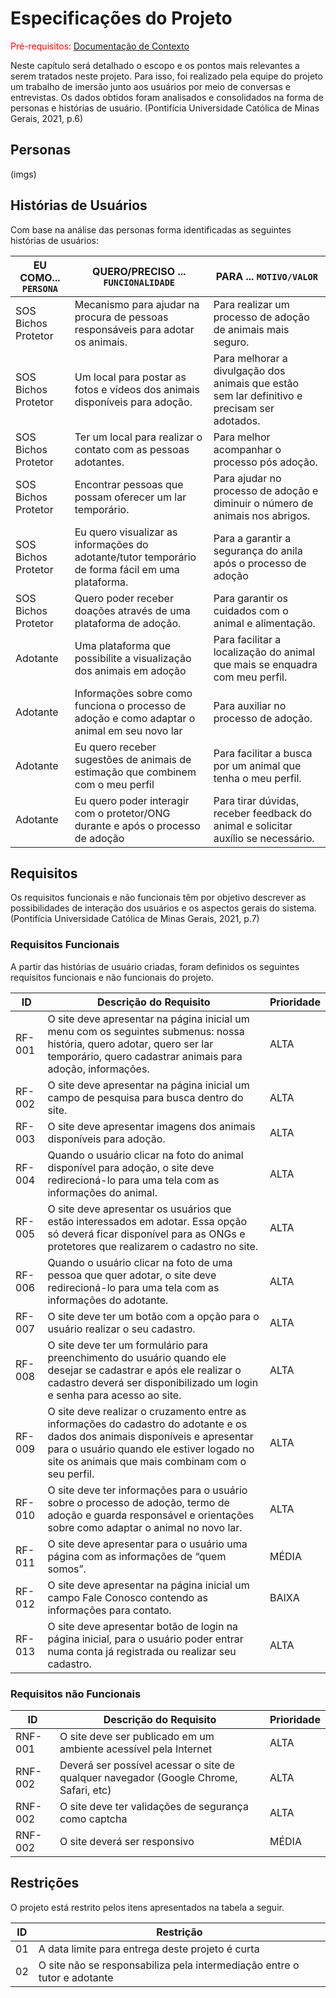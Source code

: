 # Especificações do Projeto

<span style="color:red">Pré-requisitos: <a href="1-Documentação de Contexto.md"> Documentação de Contexto</a></span>

Neste capítulo será detalhado o escopo e os pontos mais relevantes a serem tratados neste projeto.  Para isso, foi realizado pela equipe do projeto um trabalho de imersão junto aos usuários por meio de conversas e entrevistas. Os dados obtidos foram analisados e consolidados na forma de personas e histórias de usuário. (Pontifícia Universidade Católica de Minas Gerais, 2021, p.6)

## Personas

(imgs)


## Histórias de Usuários

Com base na análise das personas forma identificadas as seguintes histórias de usuários:

|EU COMO... `PERSONA`| QUERO/PRECISO ... `FUNCIONALIDADE` |PARA ... `MOTIVO/VALOR`                 |
|--------------------|------------------------------------|----------------------------------------|
|SOS Bichos Protetor |Mecanismo para ajudar na procura de pessoas responsáveis para adotar os animais. | Para realizar um processo de adoção de animais mais seguro. |
|SOS Bichos Protetor |Um local para postar as fotos e vídeos dos animais disponíveis para adoção. | Para melhorar a divulgação dos animais que estão sem lar definitivo e precisam ser adotados. |
|SOS Bichos Protetor |Ter um local para realizar o contato com as pessoas adotantes.| Para melhor acompanhar o processo pós adoção.|
|SOS Bichos Protetor |Encontrar pessoas que possam oferecer um lar temporário.| Para ajudar no processo de adoção e diminuir o número de animais nos abrigos.|
|SOS Bichos Protetor |Eu quero visualizar as informações do adotante/tutor temporário de forma fácil em uma plataforma. | Para a garantir a segurança do anila após o processo de adoção |
|SOS Bichos Protetor |Quero poder receber doações através de uma plataforma de adoção.| Para garantir os cuidados com o animal e alimentação. |
|Adotante |Uma plataforma que possibilite a visualização dos animais em adoção | Para facilitar a localização do animal que mais se enquadra com meu perfil. |
|Adotante |Informações sobre como funciona o processo de adoção e como adaptar o animal em seu novo lar | Para auxiliar no processo de adoção. |
|Adotante |Eu quero receber sugestões de animais de estimação que combinem com o meu perfil | Para facilitar a busca por um animal que tenha o meu perfil. |
|Adotante |Eu quero poder interagir com o protetor/ONG durante e após o processo de adoção | Para tirar dúvidas, receber feedback do animal e solicitar auxílio se necessário. |


## Requisitos

Os requisitos funcionais e não funcionais têm por objetivo descrever as possibilidades de interação dos usuários e os aspectos gerais do sistema. (Pontifícia Universidade Católica de Minas Gerais, 2021, p.7)

### Requisitos Funcionais

A partir das histórias de usuário criadas, foram definidos os seguintes requisitos funcionais e não funcionais do projeto.

|ID     | Descrição do Requisito  | Prioridade |
|-------|-----------------------------------------|----|
|RF-001 | O site deve apresentar na página inicial um menu com os seguintes submenus: nossa história, quero adotar, quero ser lar temporário, quero cadastrar animais para  adoção, informações. | ALTA | 
|RF-002 | O site deve apresentar na página inicial um campo de pesquisa para busca dentro do site. | ALTA |
|RF-003 | O site deve apresentar imagens dos animais disponíveis para adoção. | ALTA |
|RF-004 | Quando o usuário clicar na foto do animal disponível para adoção, o site deve redirecioná-lo para uma tela com as informações do animal. | ALTA |
|RF-005 | O site deve apresentar os usuários que estão interessados em adotar. Essa opção só deverá ficar disponível para as ONGs e protetores que realizarem o cadastro no site. | ALTA |
|RF-006 | Quando o usuário clicar na foto de uma pessoa que quer adotar, o site deve redirecioná-lo para uma tela com as informações do adotante. | ALTA |
|RF-007 | O site deve ter um botão com a opção para o usuário realizar o seu cadastro. | ALTA |
|RF-008 | O site deve ter um formulário para preenchimento do usuário quando ele desejar se cadastrar e após ele realizar o cadastro deverá ser disponibilizado um login e senha para acesso ao site. | ALTA |
|RF-009 | O site deve realizar o cruzamento entre as informações do cadastro do adotante e os dados dos animais disponíveis e apresentar para o usuário quando ele estiver logado no site os animais que mais combinam com o seu perfil. | ALTA |
|RF-010 | O site deve ter informações para o usuário sobre o processo de adoção, termo de adoção e guarda responsável e orientações sobre como adaptar o animal no novo lar. | ALTA |
|RF-011 |O site deve apresentar para o usuário uma página com as informações de “quem somos”. | MÉDIA |
|RF-012 | O site deve apresentar na página inicial um campo Fale Conosco contendo as informações para contato. | BAIXA |
|RF-013 | O site deve apresentar botão de login na página inicial, para o usuário poder entrar numa conta já registrada ou realizar seu cadastro. | ALTA |




### Requisitos não Funcionais

|ID     | Descrição do Requisito  |Prioridade |
|-------|-------------------------|----|
|RNF-001| O site deve ser publicado em um ambiente acessível pela Internet| ALTA | 
|RNF-002|Deverá ser possível acessar o site de qualquer navegador (Google Chrome, Safari, etc) |  ALTA | 
|RNF-002| O site deve ter validações de segurança como captcha |  ALTA | 
|RNF-002| O site deverá ser responsivo |  MÉDIA | 



## Restrições

O projeto está restrito pelos itens apresentados na tabela a seguir.

|ID| Restrição                                             |
|--|-------------------------------------------------------|
|01| A data limite para entrega deste projeto é curta |
|02| O site não se responsabiliza pela intermediação entre o tutor e adotante |


